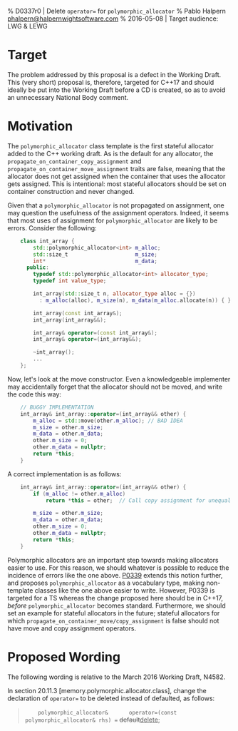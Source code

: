 % D0337r0 | Delete `operator=` for `polymorphic_allocator`
% Pablo Halpern <phalpern@halpernwightsoftware.com>
% 2016-05-08 | Target audience: LWG & LEWG

Target
======

The problem addressed by this proposal is a defect in the Working Draft.  This
(very short) proposal is, therefore, targeted for C++17 and should ideally be
put into the Working Draft before a CD is created, so as to avoid an
unnecessary National Body comment.

Motivation
==========

The `polymorphic_allocator` class template is the first stateful allocator
added to the C++ working draft. As is the default for any allocator, the
`propagate_on_container_copy_assignment` and
`propagate_on_container_move_assignment` traits are false, meaning that the
allocator does not get assigned when the container that uses the allocator
gets assigned. This is intentional: most stateful allocators should be set on
container construction and never changed.

Given that a `polymorphic_allocator` is not propagated on assignment, one may
question the usefulness of the assignment operators.  Indeed, it seems that
most uses of assignment for `polymorphic_allocator` are likely to be errors.
Consider the following:

```Cpp
    class int_array {
        std::polymorphic_allocator<int> m_alloc;
        std::size_t                     m_size;
        int*                            m_data;
      public:
        typedef std::polymorphic_allocator<int> allocator_type;
        typedef int value_type;

        int_array(std::size_t n, allocator_type alloc = {})
          : m_alloc(alloc), m_size(n), m_data(m_alloc.allocate(n)) { }

        int_array(const int_array&);
        int_array(int_array&&);

        int_array& operator=(const int_array&);
        int_array& operator=(int_array&&);

        ~int_array();
        ...
    };
```

Now, let's look at the move constructor.  Even a knowledgeable implementer may
accidentally forget that the allocator should not be moved, and write the code
this way:

```Cpp
    // BUGGY IMPLEMENTATION
    int_array& int_array::operator=(int_array&& other) {
        m_alloc = std::move(other.m_alloc); // BAD IDEA
        m_size = other.m_size;
        m_data = other.m_data;
        other.m_size = 0;
        other.m_data = nullptr;
        return *this;
    }
```

A correct implementation is as follows:

```Cpp
    int_array& int_array::operator=(int_array&& other) {
        if (m_alloc != other.m_alloc)
            return *this = other;  // Call copy assignment for unequal alloc

        m_size = other.m_size;
        m_data = other.m_data;
        other.m_size = 0;
        other.m_data = nullptr;
        return *this;
    }
```

Polymorphic allocators are an important step towards making allocators easier
to use. For this reason, we should whatever is possible to reduce the
incidence of errors like the one above. [P0339](http://www.open-std.org/JTC1/SC22/WG21/docs/papers/2016/p0339r0.pdf) extends this notion further,
and proposes `polymorphic_allocator` as a vocabulary type, making non-template
classes like the one above easier to write.  However, P0339 is targeted for a
TS whereas the change proposed here should be in C++17, *before*
`polymorphic_allocator` becomes standard.  Furthermore, we should set an
example for stateful allocators in the future; stateful allocators for which
`propagate_on_container_move/copy_assignment` is false should not have move
and copy assignment operators.

Proposed Wording
================

The following wording is relative to the March 2016 Working Draft, N4582.

In section 20.11.3 [memory.polymorphic.allocator.class], change the
declaration of `operator=` to be deleted instead of defaulted, as follows:

> `    polymorphic_allocator&`
> `      operator=(const polymorphic_allocator& rhs) =` <del>default</del><ins>delete</ins>;

